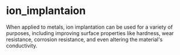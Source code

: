 # ion_implantaion
When applied to metals, ion implantation can be used for a variety of purposes, including improving surface properties like hardness, wear resistance, corrosion resistance, and even altering the material's conductivity.
